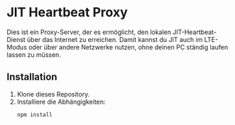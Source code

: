 # JIT Heartbeat Proxy

Dies ist ein Proxy-Server, der es ermöglicht, den lokalen JIT-Heartbeat-Dienst über das Internet zu erreichen. Damit kannst du JIT auch im LTE-Modus oder über andere Netzwerke nutzen, ohne deinen PC ständig laufen lassen zu müssen.

## Installation

1. Klone dieses Repository.
2. Installiere die Abhängigkeiten:
   ```bash
   npm install
